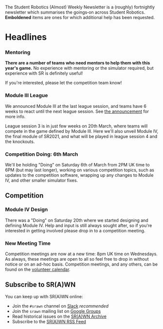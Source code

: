 The Student Robotics (Almost) Weekly Newsletter is a (roughly) fortnightly newsletter which summarises the goings‐on across Student Robotics. **Emboldened** items are ones for which additional help has been requested.

# Headlines

### Mentoring

**There are a number of teams who need mentors to help them with this year's game.** No experience with mentoring or the simulator required, but experience with SR is definitely useful!

If you're interested, please let the competition team know!

### Module Ⅲ League

We announced Module Ⅲ at the last league session, and teams have 6 weeks to react until the next league session. See [the announcement](https://studentrobotics.org/news/2021-02-06-sr2021-second-league-sessions) for more info.

League session 3 is in just few weeks on 20th March, where teams will compete in the game defined by Module Ⅲ. Here we'll also unveil Module Ⅳ, the final module of SR2021, and what will be played in league session 4 and the knockouts.

### Competition Doing: 6th March

We'll be holding "Doing" on Saturday 6th of March from 2PM UK time to 6PM (but may last longer), working on various competition topics, such as updates to the competition software, wrapping up any changes to Module Ⅳ, and other smaller simulator fixes.

## Competition

### Module Ⅳ Design

There was a "Doing" on Saturday 20th where we started designing and defining Module Ⅳ. Help and input is still always sought after, so if you're interested in getting involved please drop in to a competition meeting.

### New Meeting Time

Competition meetings are now at a new time: 8pm UK time on Wednesdays. As always, these meetings are open to all so feel free to drop in without notice or on an ad-hoc basis. Competition meetings, and any others, can be found on the [volunteer calendar](https://studentrobotics.org/runbook/volunteering/calendars/).

## Subscribe to SR(A)WN

You can keep up with SR(A)WN online:

- Join the `#srawn` channel on [Slack](https://app.slack.com/client/T0EEPF1LH/C01GBT8NMSN) _recommended_
- Join the `srawn` mailing list on [Google Groups](https://groups.google.com/g/srawn)
- Read historical issues on the [SR(A)WN Archive](https://studentrobotics.org/srawn)
- Subscribe to the [SR(A)WN RSS Feed](https://studentrobotics.org/srawn/rss.xml)
